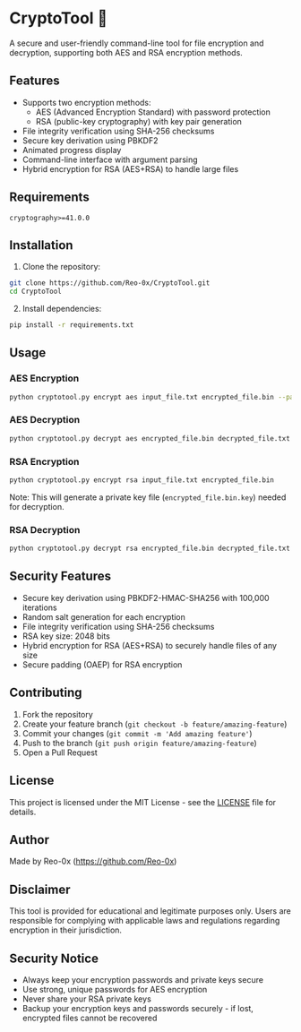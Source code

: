 # CryptoTool 🔐

A secure and user-friendly command-line tool for file encryption and decryption, supporting both AES and RSA encryption methods.

## Features

- Supports two encryption methods:
  - AES (Advanced Encryption Standard) with password protection
  - RSA (public-key cryptography) with key pair generation
- File integrity verification using SHA-256 checksums
- Secure key derivation using PBKDF2
- Animated progress display
- Command-line interface with argument parsing
- Hybrid encryption for RSA (AES+RSA) to handle large files

## Requirements

```
cryptography>=41.0.0
```

## Installation

1. Clone the repository:
```bash
git clone https://github.com/Reo-0x/CryptoTool.git
cd CryptoTool
```

2. Install dependencies:
```bash
pip install -r requirements.txt
```

## Usage

### AES Encryption
```bash
python cryptotool.py encrypt aes input_file.txt encrypted_file.bin --password your_password
```

### AES Decryption
```bash
python cryptotool.py decrypt aes encrypted_file.bin decrypted_file.txt --password your_password
```

### RSA Encryption
```bash
python cryptotool.py encrypt rsa input_file.txt encrypted_file.bin
```
Note: This will generate a private key file (`encrypted_file.bin.key`) needed for decryption.

### RSA Decryption
```bash
python cryptotool.py decrypt rsa encrypted_file.bin decrypted_file.txt --key-file encrypted_file.bin.key
```

## Security Features

- Secure key derivation using PBKDF2-HMAC-SHA256 with 100,000 iterations
- Random salt generation for each encryption
- File integrity verification using SHA-256 checksums
- RSA key size: 2048 bits
- Hybrid encryption for RSA (AES+RSA) to securely handle files of any size
- Secure padding (OAEP) for RSA encryption

## Contributing

1. Fork the repository
2. Create your feature branch (`git checkout -b feature/amazing-feature`)
3. Commit your changes (`git commit -m 'Add amazing feature'`)
4. Push to the branch (`git push origin feature/amazing-feature`)
5. Open a Pull Request

## License

This project is licensed under the MIT License - see the [LICENSE](LICENSE) file for details.

## Author

Made by Reo-0x (https://github.com/Reo-0x)

## Disclaimer

This tool is provided for educational and legitimate purposes only. Users are responsible for complying with applicable laws and regulations regarding encryption in their jurisdiction.

## Security Notice

- Always keep your encryption passwords and private keys secure
- Use strong, unique passwords for AES encryption
- Never share your RSA private keys
- Backup your encryption keys and passwords securely - if lost, encrypted files cannot be recovered

